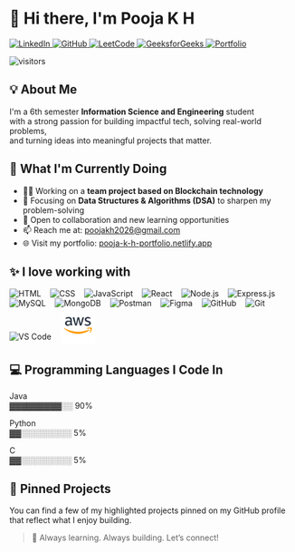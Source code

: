 # 👋 Hi there, I'm **Pooja K H**  
  
  <a href="https://www.linkedin.com/in/pooja-kh/" target="_blank">
    <img alt="LinkedIn" src="https://img.shields.io/badge/-LinkedIn-0A66C2?style=flat-square&logo=linkedin&logoColor=white" />
  </a>

  <a href="https://github.com/pooja-kh-26" target="_blank">
    <img alt="GitHub" src="https://img.shields.io/badge/-GitHub-181717?style=flat-square&logo=github&logoColor=white" />
  </a>
  
  <a href="https://leetcode.com/u/POOJA_K_H/" target="_blank">
    <img alt="LeetCode" src="https://img.shields.io/badge/-LeetCode-FFA116?style=flat-square&logo=leetcode&logoColor=black" />
  </a>

  <a href="https://www.geeksforgeeks.org/user/poojakh26/" target="_blank">
    <img alt="GeeksforGeeks" src="https://img.shields.io/badge/-GeeksforGeeks-14A800?style=flat-square&logo=geeksforgeeks&logoColor=white" />
  </a>

  <a href="https://pooja-k-h-portfolio.netlify.app" target="_blank">
  <img alt="Portfolio" src="https://img.shields.io/badge/-Portfolio-000000?style=flat-square&logoColor=white" />
</a>

![visitors](https://komarev.com/ghpvc/?username=pooja-kh-26&label=Profile+Views&color=0e75b6&style=flat-square)


## 💡 About Me

I'm a 6th semester **Information Science and Engineering** student  
with a strong passion for building impactful tech, solving real-world problems,  
and turning ideas into meaningful projects that matter.



## 🚧 What I'm Currently Doing

- 👩‍💻 Working on a **team project based on Blockchain technology**
- 🚀 Focusing on **Data Structures & Algorithms (DSA)** to sharpen my problem-solving
- 💬 Open to collaboration and new learning opportunities
- 📫 Reach me at: poojakh2026@gmail.com
- 🌐 Visit my portfolio: [pooja-k-h-portfolio.netlify.app](https://pooja-k-h-portfolio.netlify.app)



<h2>✨ I love working with</h2>

<p>
  <img src="https://cdn.jsdelivr.net/gh/devicons/devicon/icons/html5/html5-original.svg" alt="HTML" width="50" height="50" style="margin-right: 12px;" />
  <img src="https://cdn.jsdelivr.net/gh/devicons/devicon/icons/css3/css3-original.svg" alt="CSS" width="50" height="50" style="margin-right: 12px;" />
  <img src="https://cdn.jsdelivr.net/gh/devicons/devicon/icons/javascript/javascript-original.svg" alt="JavaScript" width="50" height="50" style="margin-right: 12px;" />
  <img src="https://cdn.jsdelivr.net/gh/devicons/devicon/icons/react/react-original.svg" alt="React" width="50" height="50" style="margin-right: 12px;" />
  <img src="https://cdn.jsdelivr.net/gh/devicons/devicon/icons/nodejs/nodejs-original.svg" alt="Node.js" width="50" height="50" style="margin-right: 12px;" />
  <img src="https://cdn.jsdelivr.net/gh/devicons/devicon/icons/express/express-original.svg" alt="Express.js" width="50" height="50" style="margin-right: 12px;" />
  <img src="https://cdn.jsdelivr.net/gh/devicons/devicon/icons/mysql/mysql-original.svg" alt="MySQL" width="50" height="50" style="margin-right: 12px;" />
  <img src="https://cdn.jsdelivr.net/gh/devicons/devicon/icons/mongodb/mongodb-original.svg" alt="MongoDB" width="50" height="50" style="margin-right: 12px;" />
  <img src="https://cdn.jsdelivr.net/gh/devicons/devicon/icons/postman/postman-original.svg" alt="Postman" width="50" height="50" style="margin-right: 12px;" />
  <img src="https://cdn.jsdelivr.net/gh/devicons/devicon/icons/figma/figma-original.svg" alt="Figma" width="50" height="50" style="margin-right: 12px;" />
  <img src="https://cdn.jsdelivr.net/gh/devicons/devicon/icons/github/github-original.svg" alt="GitHub" width="50" height="50" style="margin-right: 12px;" />
  <img src="https://cdn.jsdelivr.net/gh/devicons/devicon/icons/git/git-original.svg" alt="Git" width="50" height="50" style="margin-right: 12px;" />
  <img src="https://cdn.jsdelivr.net/gh/devicons/devicon/icons/vscode/vscode-original.svg" alt="VS Code" width="50" height="50" style="margin-right: 12px;" />
  <span style="display:inline-block; background-color:white; padding:6px; border-radius:6px; margin-right:12px;">
    <img src="https://raw.githubusercontent.com/devicons/devicon/master/icons/amazonwebservices/amazonwebservices-original-wordmark.svg" alt="AWS" width="50" height="50"/>
  </span>
</p>



<h2>💻 Programming Languages I Code In</h2>

 Java  
  ▓▓▓▓▓▓▓▓▓░░ 90%  
  
  Python  
  ▓▓░░░░░░░░░ 5%  
  
  C  
  ▓▓░░░░░░░░░ 5%  


   
## 📌 Pinned Projects

You can find a few of my highlighted projects pinned on my GitHub profile  
that reflect what I enjoy building.


> 🎯 Always learning. Always building. Let’s connect!
